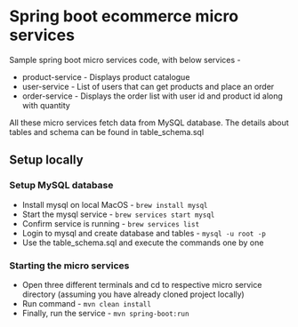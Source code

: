 # Spring boot ecommerce micro services

Sample spring boot micro services code, with below services - 

* product-service - Displays product catalogue
* user-service - List of users that can get products and place an order
* order-service - Displays the order list with user id and product id along with quantity

All these micro services fetch data from MySQL database. 
The details about tables and schema can be found in table_schema.sql

## Setup locally

### Setup MySQL database

* Install mysql on local MacOS - `brew install mysql`
* Start the mysql service - `brew services start mysql`
* Confirm service is running - `brew services list`
* Login to mysql and create database and tables - `mysql -u root -p`
* Use the table_schema.sql and execute the commands one by one

### Starting the micro services

* Open three different terminals and cd to respective micro service directory (assuming you have already cloned project locally)
* Run command - `mvn clean install`
* Finally, run the service - `mvn spring-boot:run`

